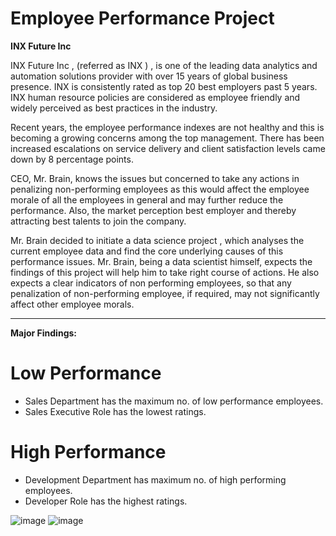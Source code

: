 # Employee Performance Project

**INX Future Inc**

INX Future Inc , (referred as INX ) , is one of the leading data analytics and automation solutions provider with over 15 years of global business presence. INX is consistently rated as top 20 best employers past 5 years. INX human resource policies are considered as employee friendly and widely perceived as best practices in the industry.

Recent years, the employee performance indexes are not healthy and this is becoming a growing concerns among the top management. There has been increased escalations on service delivery and client satisfaction levels came down by 8 percentage points.

CEO, Mr. Brain, knows the issues but concerned to take any actions in penalizing non-performing employees as this would affect the employee morale of all the employees in general and may further reduce the performance. Also, the market perception best employer and thereby attracting best talents to join the company.

Mr. Brain decided to initiate a data science project , which analyses the current employee data and find the core underlying causes of this performance issues. Mr. Brain, being a data scientist himself, expects the findings of this project will help him to take right course of actions. He also expects a clear indicators of non performing employees, so that any penalization of non-performing employee, if required, may not significantly affect other employee morals.

-----------------------------------------------------------------------------------------------------------------------------------------------------------------------------------

**Major Findings:**

# Low Performance
<ul>
  <li>Sales Department has the maximum no. of low performance employees.</li>
  <li>Sales Executive Role has the lowest ratings.</li>
</ul>

# High Performance
<ul>
  <li>Development Department has maximum no. of high performing employees.</li>
  <li>Developer Role has the highest ratings.</li>
</ul>

![image](https://user-images.githubusercontent.com/35792446/123276304-ae037a80-d522-11eb-84bf-a72ca2d636a2.png)
![image](https://user-images.githubusercontent.com/35792446/123276341-b52a8880-d522-11eb-8e0c-c378547c53a9.png)



